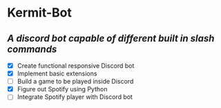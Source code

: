 # Kermit-Bot
*A discord bot capable of different built in slash commands*
--- 
- [x] Create functional responsive Discord bot
- [x] Implement basic extensions
- [ ] Build a game to be played inside Discord
- [x] Figure out Spotify using Python
- [ ] Integrate Spotify player with Discord bot

